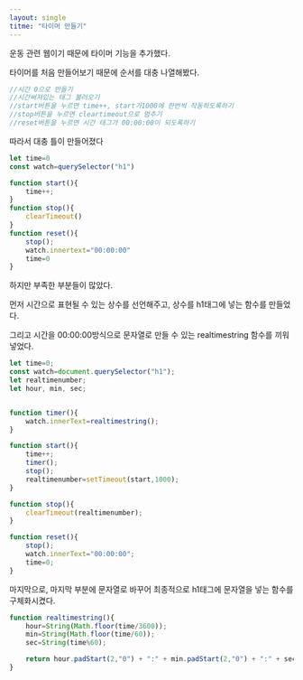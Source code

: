 ```yaml
---
layout: single
titme: "타이머 만들기"
---
```


운동 관련 웹이기 때문에 타이머 기능을 추가했다.

타이머를 처음 만들어보기 때문에 순서를 대충 나열해봤다.

```javascript
//시간 0으로 만들기
//시간써져있는 태그 불러오기
//start버튼을 누르면 time++, start가1000에 한번씩 작동하도록하기
//stop버튼을 누르면 cleartimeout으로 멈추기
//reset버튼을 누르면 시간 태그가 00:00:00이 되도록하기
```

따라서 대충 틀이 만들어졌다

```javascript
let time=0
const watch=querySelector("h1")

function start(){
    time++;
}
function stop(){
    clearTimeout()
}
function reset(){
    stop();
    watch.innertext="00:00:00"
    time=0
}
```

하지만 부족한 부분들이 많았다.

먼저 시간으로 표현될 수 있는 상수를 선언해주고, 상수를 h1태그에 넣는 함수를 만들었다.

그리고 시간을 00:00:00방식으로 문자열로 만들 수 있는 realtimestring 함수를 끼워넣었다.

```javascript
let time=0;
const watch=document.querySelector("h1");
let realtimenumber;
let hour, min, sec;


function timer(){
    watch.innerText=realtimestring();
}

function start(){
    time++;
    timer();
    stop();
    realtimenumber=setTimeout(start,1000);
}

function stop(){
    clearTimeout(realtimenumber);
}

function reset(){
    stop();
    watch.innerText="00:00:00";
    time=0;
}
```

마지막으로, 마지막 부분에 문자열로 바꾸어 최종적으로 h1태그에 문자열을 넣는 함수를 구체화시켰다.

```javascript
function realtimestring(){
    hour=String(Math.floor(time/3600));
    min=String(Math.floor(time/60));
    sec=String(time%60);

    return hour.padStart(2,"0") + ":" + min.padStart(2,"0") + ":" + sec.padStart(2,"0");
}
```


